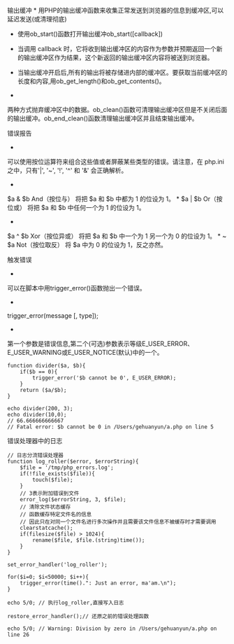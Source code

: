 输出缓冲
* 
用PHP的输出缓冲函数来收集正常发送到浏览器的信息到缓冲区,可以延迟发送(或清理彻底)

* 使用ob_start()函数打开输出缓冲ob_start([callback])

* 当调用 callback 时，它将收到输出缓冲区的内容作为参数并预期返回一个新的输出缓冲区作为结果，这个新返回的输出缓冲区内容将被送到浏览器。

* 当输出缓冲开启后,所有的输出将被存储进内部的缓冲区。要获取当前缓冲区的长度和内容,用ob_get_length()和ob_get_contents()。

* 
两种方式抛弃缓冲区中的数据。ob_clean()函数可清理输出缓冲区但是不关闭后面的输出缓冲。ob_end_clean()函数清理输出缓冲区并且结束输出缓冲。

错误报告

* 
可以使用按位运算符来组合这些值或者屏蔽某些类型的错误。请注意，在 php.ini 之中，只有'|', '~', '!', '^' 和 '&' 会正确解析。

* 
$a & $b	And（按位与）	将把 $a 和 $b 中都为 1 的位设为 1。
* 
$a | $b	Or（按位或）	将把 $a 和 $b 中任何一个为 1 的位设为 1。

* 
$a ^ $b	Xor（按位异或）	将把 $a 和 $b 中一个为 1 另一个为 0 的位设为 1。
* 
~ $a	Not（按位取反）	将 $a 中为 0 的位设为 1，反之亦然。

触发错误

* 
可以在脚本中用trigger_error()函数抛出一个错误。

* 
trigger_error(message [, type]);

* 
第一个参数是错误信息,第二个(可选)参数表示等级E_USER_ERROR、E_USER_WARNING或E_USER_NOTICE(默认)中的一个。

```
function divider($a, $b){
    if($b == 0){
        trigger_error('$b cannot be 0', E_USER_ERROR);
    }
    return ($a/$b);
}

echo divider(200, 3);
echo divider(10,0);
// 66.666666666667
// Fatal error: $b cannot be 0 in /Users/gehuanyun/a.php on line 5
```
错误处理器中的日志

```
// 日志分流错误处理器
function log_roller($error, $errorString){
    $file = '/tmp/php_errors.log';
    if(!file_exists($file)){
        touch($file);
    }
    // 3表示附加错误到文件
    error_log($errorString, 3, $file);
    // 清除文件状态缓存
    // 函数缓存特定文件名的信息
    // 因此只在对同一个文件名进行多次操作并且需要该文件信息不被缓存时才需要调用
    clearstatcache();
    if(filesize($file) > 1024){
        rename($file, $file.(string)time());
    }
}

set_error_handler('log_roller');

for($i=0; $i<50000; $i++){
    trigger_error(time().": Just an error, ma'am.\n");
}

echo 5/0; // 执行log_roller,直接写入日志

restore_error_handler();// 还原之前的错误处理函数

echo 5/0; // Warning: Division by zero in /Users/gehuanyun/a.php on line 26 
```
